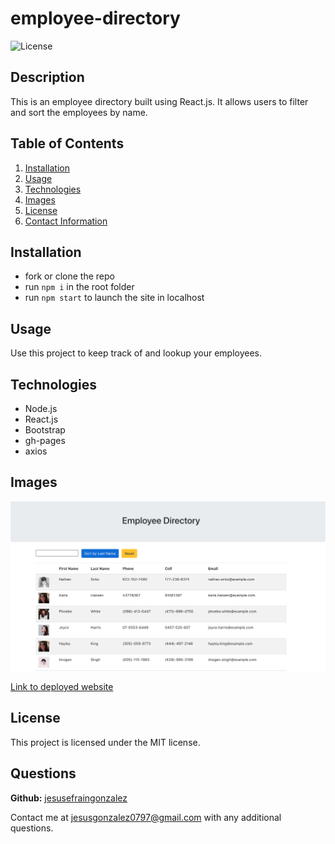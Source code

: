 # employee-directory
  
![License](https://img.shields.io/badge/LICENSE-MIT-blue)

## Description
This is an employee directory built using React.js. It allows users to filter and sort the employees by name.
  
## Table of Contents
1. [Installation](#Installation)
2. [Usage](#Usage)
3. [Technologies](#Technologies)
4. [Images](#Images)
5. [License](#License)
6. [Contact Information](#Questions)
  
## Installation
* fork or clone the repo 
* run `npm i` in the root folder 
* run `npm start` to launch the site in localhost

## Usage
Use this project to keep track of and lookup your employees. 

## Technologies
* Node.js
* React.js
* Bootstrap
* gh-pages
* axios

## Images
![screenshot](./assets/screenshot.png)

[Link to deployed website](https://jesusefraingonzalez.github.io/employee-directory/)

## License
This project is licensed under the MIT license.

## Questions
**Github:** [jesusefraingonzalez](https://github.com/jesusefraingonzalez)
  
Contact me at jesusgonzalez0797@gmail.com with any additional questions. 

